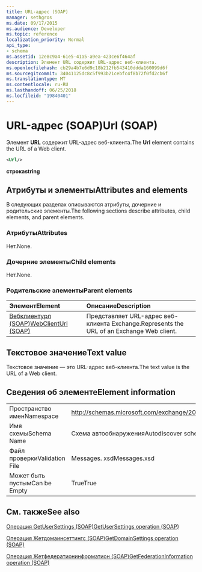 ```yaml
---
title: URL-адрес (SOAP)
manager: sethgros
ms.date: 09/17/2015
ms.audience: Developer
ms.topic: reference
localization_priority: Normal
api_type:
- schema
ms.assetid: 12e8c9a4-61e5-41a5-a9ea-423ce6f464af
description: Элемент URL содержит URL-адрес веб-клиента.
ms.openlocfilehash: cb29a4b7e6d9c18b212fb543410ddda160099d6f
ms.sourcegitcommit: 34041125dc8c5f993b21cebfc4f8b72f0fd2cb6f
ms.translationtype: MT
ms.contentlocale: ru-RU
ms.lasthandoff: 06/25/2018
ms.locfileid: "19840401"
---
```

# <a name="url-soap"></a><span data-ttu-id="cf9fb-103">URL-адрес (SOAP)</span><span class="sxs-lookup"><span data-stu-id="cf9fb-103">Url (SOAP)</span></span>

<span data-ttu-id="cf9fb-104">Элемент **URL** содержит URL-адрес веб-клиента.</span><span class="sxs-lookup"><span data-stu-id="cf9fb-104">The **Url** element contains the URL of a Web client.</span></span> 
  
```XML
<Url/>
```

 <span data-ttu-id="cf9fb-105">**строка**</span><span class="sxs-lookup"><span data-stu-id="cf9fb-105">**string**</span></span>
## <a name="attributes-and-elements"></a><span data-ttu-id="cf9fb-106">Атрибуты и элементы</span><span class="sxs-lookup"><span data-stu-id="cf9fb-106">Attributes and elements</span></span>

<span data-ttu-id="cf9fb-107">В следующих разделах описываются атрибуты, дочерние и родительские элементы.</span><span class="sxs-lookup"><span data-stu-id="cf9fb-107">The following sections describe attributes, child elements, and parent elements.</span></span>
  
### <a name="attributes"></a><span data-ttu-id="cf9fb-108">Атрибуты</span><span class="sxs-lookup"><span data-stu-id="cf9fb-108">Attributes</span></span>

<span data-ttu-id="cf9fb-109">Нет.</span><span class="sxs-lookup"><span data-stu-id="cf9fb-109">None.</span></span>
  
### <a name="child-elements"></a><span data-ttu-id="cf9fb-110">Дочерние элементы</span><span class="sxs-lookup"><span data-stu-id="cf9fb-110">Child elements</span></span>

<span data-ttu-id="cf9fb-111">Нет.</span><span class="sxs-lookup"><span data-stu-id="cf9fb-111">None.</span></span>
  
### <a name="parent-elements"></a><span data-ttu-id="cf9fb-112">Родительские элементы</span><span class="sxs-lookup"><span data-stu-id="cf9fb-112">Parent elements</span></span>

|<span data-ttu-id="cf9fb-113">**Элемент**</span><span class="sxs-lookup"><span data-stu-id="cf9fb-113">**Element**</span></span>|<span data-ttu-id="cf9fb-114">**Описание**</span><span class="sxs-lookup"><span data-stu-id="cf9fb-114">**Description**</span></span>|
|:-----|:-----|
|[<span data-ttu-id="cf9fb-115">Вебклиентурл (SOAP)</span><span class="sxs-lookup"><span data-stu-id="cf9fb-115">WebClientUrl (SOAP)</span></span>](webclienturl-soap.md) <br/> |<span data-ttu-id="cf9fb-116">Представляет URL-адрес веб-клиента Exchange.</span><span class="sxs-lookup"><span data-stu-id="cf9fb-116">Represents the URL of an Exchange Web client.</span></span>  <br/> |
   
## <a name="text-value"></a><span data-ttu-id="cf9fb-117">Текстовое значение</span><span class="sxs-lookup"><span data-stu-id="cf9fb-117">Text value</span></span>

<span data-ttu-id="cf9fb-118">Текстовое значение — это URL-адрес веб-клиента.</span><span class="sxs-lookup"><span data-stu-id="cf9fb-118">The text value is the URL of a Web client.</span></span>
  
## <a name="element-information"></a><span data-ttu-id="cf9fb-119">Сведения об элементе</span><span class="sxs-lookup"><span data-stu-id="cf9fb-119">Element information</span></span>

|||
|:-----|:-----|
|<span data-ttu-id="cf9fb-120">Пространство имен</span><span class="sxs-lookup"><span data-stu-id="cf9fb-120">Namespace</span></span>  <br/> |http://schemas.microsoft.com/exchange/2010/Autodiscover  <br/> |
|<span data-ttu-id="cf9fb-121">Имя схемы</span><span class="sxs-lookup"><span data-stu-id="cf9fb-121">Schema Name</span></span>  <br/> |<span data-ttu-id="cf9fb-122">Схема автообнаружения</span><span class="sxs-lookup"><span data-stu-id="cf9fb-122">Autodiscover schema</span></span>  <br/> |
|<span data-ttu-id="cf9fb-123">Файл проверки</span><span class="sxs-lookup"><span data-stu-id="cf9fb-123">Validation File</span></span>  <br/> |<span data-ttu-id="cf9fb-124">Messages. xsd</span><span class="sxs-lookup"><span data-stu-id="cf9fb-124">Messages.xsd</span></span>  <br/> |
|<span data-ttu-id="cf9fb-125">Может быть пустым</span><span class="sxs-lookup"><span data-stu-id="cf9fb-125">Can be Empty</span></span>  <br/> |<span data-ttu-id="cf9fb-126">True</span><span class="sxs-lookup"><span data-stu-id="cf9fb-126">True</span></span>  <br/> |
   
## <a name="see-also"></a><span data-ttu-id="cf9fb-127">См. также</span><span class="sxs-lookup"><span data-stu-id="cf9fb-127">See also</span></span>



[<span data-ttu-id="cf9fb-128">Операция GetUserSettings (SOAP)</span><span class="sxs-lookup"><span data-stu-id="cf9fb-128">GetUserSettings operation (SOAP)</span></span>](getusersettings-operation-soap.md)
  
[<span data-ttu-id="cf9fb-129">Операция Жетдомаинсеттингс (SOAP)</span><span class="sxs-lookup"><span data-stu-id="cf9fb-129">GetDomainSettings operation (SOAP)</span></span>](getdomainsettings-operation-soap.md)
  
[<span data-ttu-id="cf9fb-130">Операция Жетфедератионинформатион (SOAP)</span><span class="sxs-lookup"><span data-stu-id="cf9fb-130">GetFederationInformation operation (SOAP)</span></span>](getfederationinformation-operation-soap.md)

